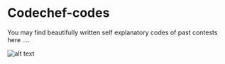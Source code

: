 # Codechef-codes
You may find beautifully written self explanatory codes of past contests here ....

![alt text](https://img.shields.io/badge/self%20explanatory-code-blue.svg)


